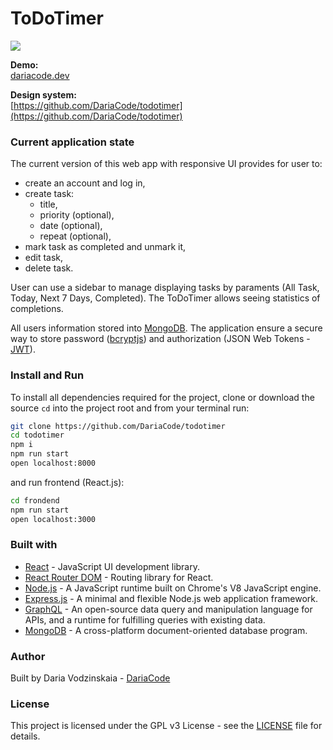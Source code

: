 # ToDoTimer
![](img/intro16_9.gif)

**Demo:**  
[dariacode.dev](https://dariacode.dev/projects/todotimer/)

**Design system:**  
[https://github.com/DariaCode/todotimer](https://github.com/DariaCode/todotimer)

### Current application state

The current version of this web app with responsive UI provides for user to: 
- create an account and log in,
- create task:
  - title,
  - priority (optional),
  - date (optional),
  - repeat (optional),
- mark task as completed and unmark it,  
- edit task, 
- delete task.

User can use a sidebar to manage displaying tasks by paraments (All Task, Today, Next 7 Days, Completed). The ToDoTimer allows seeing statistics of completions. 

All users information stored into [MongoDB](https://www.mongodb.com/). The application ensure a secure way to store password ([bcryptjs](https://www.npmjs.com/package/bcryptjs)) and  authorization (JSON Web Tokens - [JWT](https://jwt.io/)).

### Install and Run

To install all dependencies required for the project, clone or download the source `cd` into the project root and from your terminal run:

```bash
git clone https://github.com/DariaCode/todotimer
cd todotimer
npm i
npm run start
open localhost:8000
```
and run frontend (React.js):
```bash
cd frondend
npm run start
open localhost:3000
```

### Built with

- [React](https://reactjs.org/) - JavaScript UI development library.
- [React Router DOM](https://reacttraining.com/react-router/web/guides/quick-start) - Routing library for React.
- [Node.js](https://nodejs.org/en/) - A JavaScript runtime built on Chrome's V8 JavaScript engine.
- [Express.js](https://expressjs.com/) - A minimal and flexible Node.js web application framework.
- [GraphQL](https://graphql.org/) - An open-source data query and manipulation language for APIs, and a runtime for fulfilling queries with existing data.
- [MongoDB](https://www.mongodb.com/) - A cross-platform document-oriented database program.

### Author

Built by Daria Vodzinskaia - [DariaCode](https://dariacode.dev)

### License

This project is licensed under the GPL v3 License - see the [LICENSE](https://github.com/DariaCode/todotimer/blob/master/LICENSE) file for details.
